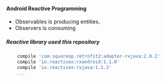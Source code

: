 #### Android Reactive Programming
- Observables is producing entities.
- Observers is consuming

##### Reactive library used this repository 
```groovy
    compile 'com.squareup.retrofit2:adapter-rxjava:2.0.2'
    compile 'io.reactivex:rxandroid:1.1.0'
    compile 'io.reactivex:rxjava:1.1.3'
    ...
```